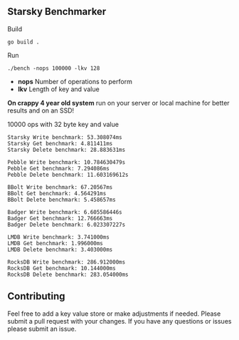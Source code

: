 ## Starsky Benchmarker

Build
```
go build .
```

Run
```
./bench -nops 100000 -lkv 128
```

- **nops** Number of operations to perform
- **lkv** Length of key and value

**On crappy 4 year old system** run on your server or local machine for better results and on an SSD!

10000 ops with 32 byte key and value
```
Starsky Write benchmark: 53.308074ms
Starsky Get benchmark: 4.811411ms
Starsky Delete benchmark: 28.883631ms

Pebble Write benchmark: 10.784630479s
Pebble Get benchmark: 7.294086ms
Pebble Delete benchmark: 11.603169612s

BBolt Write benchmark: 67.20567ms
BBolt Get benchmark: 4.564291ms
BBolt Delete benchmark: 5.458657ms

Badger Write benchmark: 6.605586446s
Badger Get benchmark: 12.766663ms
Badger Delete benchmark: 6.023307227s

LMDB Write benchmark: 3.741000ms
LMDB Get benchmark: 1.996000ms
LMDB Delete benchmark: 3.403000ms

RocksDB Write benchmark: 286.912000ms
RocksDB Get benchmark: 10.144000ms
RocksDB Delete benchmark: 283.054000ms

```

## Contributing
Feel free to add a key value store or make adjustments if needed.  Please submit a pull request with your changes.
If you have any questions or issues please submit an issue.